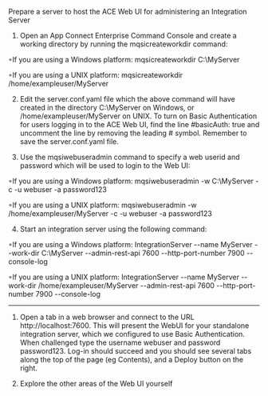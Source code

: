 Prepare a server to host the ACE Web UI for administering an Integration Server 

1. Open an App Connect Enterprise Command Console and create a working directory by running the mqsicreateworkdir command:

◦If you are using a Windows platform: mqsicreateworkdir C:\MyServer

◦If you are using a UNIX platform: mqsicreateworkdir /home/exampleuser/MyServer

2. Edit the server.conf.yaml file which the above command will have created in the directory C:\MyServer on Windows, or /home/exampleuser/MyServer on UNIX. To turn on Basic Authentication for users logging in to the ACE Web UI, find the line   #basicAuth: true and uncomment the line by removing the leading # symbol. Remember to save the server.conf.yaml file. 

3. Use the mqsiwebuseradmin command to specify a web userid and password which will be used to login to the Web UI:

◦If you are using a Windows platform: mqsiwebuseradmin -w C:\MyServer -c -u webuser -a password123

◦If you are using a UNIX platform: mqsiwebuseradmin -w /home/exampleuser/MyServer -c -u webuser -a password123

4. Start an integration server using the following command: 

◦If you are using a Windows platform: IntegrationServer --name MyServer --work-dir C:\MyServer --admin-rest-api 7600 --http-port-number 7900 --console-log

◦If you are using a UNIX platform: IntegrationServer --name MyServer --work-dir /home/exampleuser/MyServer --admin-rest-api 7600 --http-port-number 7900 --console-log



---------------------------------------------------------------------------------------

1. Open a tab in a web browser and connect to the URL http://localhost:7600. 
This will present the WebUI for your standalone integration server, which we configured to use Basic Authentication. 
When challenged type the username webuser and password password123. Log-in should succeed and you should see several tabs along the top of the page (eg Contents), and a Deploy button on the right.

2. Explore the other areas of the Web UI yourself

 
